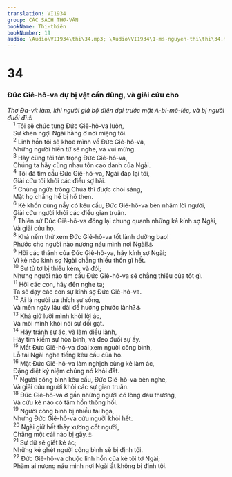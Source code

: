 ```yaml
---
translation: VI1934
group: CÁC SÁCH THƠ-VĂN
bookName: Thi-thiên 
bookNumber: 19
audio: \Audio\VI1934\thi\34.mp3; \Audio\VI1934\1-ms-nguyen-thi\thi\34.mp3
---
```


<div class="title"><h1>34</h1><h3>Đức Giê-hô-va dự bị vật cần dùng, và giải cứu cho</h3><i>Thơ Đa-vít làm, khi người giả bộ điên dại trước mặt A-bi-mê-léc, và bị người đuổi đi<a data-toggle="tooltip" data-placement="bottom" title="1Sa 21:13-15">⚓</a></i></div>
<span class="verse thi_34_1"> <sup>1</sup> Tôi sẽ chúc tụng Đức Giê-hô-va luôn, <br/> Sự khen ngợi Ngài hằng ở nơi miệng tôi. <br/></span>
<span class="verse thi_34_2"> <sup>2</sup> Linh hồn tôi sẽ khoe mình về Đức Giê-hô-va, <br/> Những người hiền từ sẽ nghe, và vui mừng. <br/></span>
<span class="verse thi_34_3"> <sup>3</sup> Hãy cùng tôi tôn trọng Đức Giê-hô-va, <br/> Chúng ta hãy cùng nhau tôn cao danh của Ngài. <br/></span>
<span class="verse thi_34_4"> <sup>4</sup> Tôi đã tìm cầu Đức Giê-hô-va, Ngài đáp lại tôi, <br/> Giải cứu tôi khỏi các điều sợ hãi. <br/></span>
<span class="verse thi_34_5"> <sup>5</sup> Chúng ngửa trông Chúa thì được chói sáng, <br/> Mặt họ chẳng hề bị hổ thẹn. <br/></span>
<span class="verse thi_34_6"> <sup>6</sup> Kẻ khốn cùng nầy có kêu cầu, Đức Giê-hô-va bèn nhậm lời người, <br/> Giải cứu người khỏi các điều gian truân. <br/></span>
<span class="verse thi_34_7"> <sup>7</sup> Thiên sứ Đức Giê-hô-va đóng lại chung quanh những kẻ kính sợ Ngài, <br/> Và giải cứu họ. <br/></span>
<span class="verse thi_34_8"> <sup>8</sup> Khá nếm thử xem Đức Giê-hô-va tốt lành dường bao! <br/> Phước cho người nào nương náu mình nơi Ngài!<a data-toggle="tooltip" data-placement="bottom" title="1Phi 2:3">⚓</a><br/></span>
<span class="verse thi_34_9"> <sup>9</sup> Hỡi các thánh của Đức Giê-hô-va, hãy kính sợ Ngài; <br/> Vì kẻ nào kính sợ Ngài chẳng thiếu thốn gì hết. <br/></span>
<span class="verse thi_34_10"> <sup>10</sup> Sư tử tơ bị thiếu kém, và đói; <br/> Nhưng người nào tìm cầu Đức Giê-hô-va sẽ chẳng thiếu của tốt gì. <br/></span>
<span class="verse thi_34_11"> <sup>11</sup> Hỡi các con, hãy đến nghe ta; <br/> Ta sẽ dạy các con sự kính sợ Đức Giê-hô-va. <br/></span>
<span class="verse thi_34_12"> <sup>12</sup> Ai là người ưa thích sự sống, <br/> Và mến ngày lâu dài để hưởng phước lành?<a data-toggle="tooltip" data-placement="bottom" title="1Phi 3:10-12">⚓</a><br/></span>
<span class="verse thi_34_13"> <sup>13</sup> Khá giữ lưỡi mình khỏi lời ác, <br/> Và môi mình khỏi nói sự dối gạt. <br/></span>
<span class="verse thi_34_14"> <sup>14</sup> Hãy tránh sự ác, và làm điều lành, <br/> Hãy tìm kiếm sự hòa bình, và đeo đuổi sự ấy. <br/></span>
<span class="verse thi_34_15"> <sup>15</sup> Mắt Đức Giê-hô-va đoái xem người công bình, <br/> Lỗ tai Ngài nghe tiếng kêu cầu của họ. <br/></span>
<span class="verse thi_34_16"> <sup>16</sup> Mặt Đức Giê-hô-va làm nghịch cùng kẻ làm ác, <br/> Đặng diệt kỷ niệm chúng nó khỏi đất. <br/></span>
<span class="verse thi_34_17"> <sup>17</sup> Người công bình kêu cầu, Đức Giê-hô-va bèn nghe, <br/> Và giải cứu người khỏi các sự gian truân. <br/></span>
<span class="verse thi_34_18"> <sup>18</sup> Đức Giê-hô-va ở gần những người có lòng đau thương, <br/> Và cứu kẻ nào có tâm hồn thống hối. <br/></span>
<span class="verse thi_34_19"> <sup>19</sup> Người công bình bị nhiều tai họa, <br/> Nhưng Đức Giê-hô-va cứu người khỏi hết. <br/></span>
<span class="verse thi_34_20"> <sup>20</sup> Ngài giữ hết thảy xương cốt người, <br/> Chẳng một cái nào bị gãy.<a data-toggle="tooltip" data-placement="bottom" title="Gi 19:36">⚓</a><br/></span>
<span class="verse thi_34_21"> <sup>21</sup> Sự dữ sẽ giết kẻ ác; <br/> Những kẻ ghét người công bình sẽ bị định tội. <br/></span>
<span class="verse thi_34_22"> <sup>22</sup> Đức Giê-hô-va chuộc linh hồn của kẻ tôi tớ Ngài; <br/> Phàm ai nương náu mình nơi Ngài ắt không bị định tội. <br/></span>
